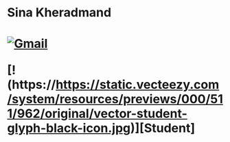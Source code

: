 <h1> Sina Kheradmand <h1>
  
  [![Gmail](https://img.shields.io/badge/-Gmail-c14438?style=flat&logo=Gmail&logoColor=white)](mailto:sinaeox@gmail.com)
  

  [!(https://https://static.vecteezy.com/system/resources/previews/000/511/962/original/vector-student-glyph-black-icon.jpg)][Student]
